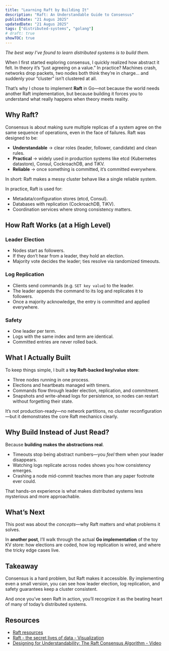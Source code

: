 ```yaml
---
title: "Learning Raft by Building It"
description: "Raft: An Understandable Guide to Consensus"
publishDate: "21 Augus 2025"
updatedDate: "21 Augus 2025"
tags: ["distributed-systems", "golang"]
# draft: true
showTOC: true
---
```


*The best way I’ve found to learn distributed systems is to build them.*

When I first started exploring consensus, I quickly realized how abstract it felt. In theory it’s “just agreeing on a value.” In practice? Machines crash, networks drop packets, two nodes both think they’re in charge… and suddenly your “cluster” isn’t clustered at all.

That’s why I chose to implement **Raft** in Go—not because the world needs another Raft implementation, but because building it forces you to understand what really happens when theory meets reality.

## Why Raft?

Consensus is about making sure multiple replicas of a system agree on the same sequence of operations, even in the face of failures. Raft was designed to be:

- **Understandable** → clear roles (leader, follower, candidate) and clean rules.
- **Practical** → widely used in production systems like etcd (Kubernetes datastore), Consul, CockroachDB, and TiKV.
- **Reliable** → once something is committed, it’s committed everywhere.

In short: Raft makes a messy cluster behave like a single reliable system.

In practice, Raft is used for:
-  Metadata/configuration stores (etcd, Consul).
-  Databases with replication (CockroachDB, TiKV).
-  Coordination services where strong consistency matters.

## How Raft Works (at a High Level)

### Leader Election
-  Nodes start as followers.
-  If they don’t hear from a leader, they hold an election.
-  Majority vote decides the leader; ties resolve via randomized timeouts.

### Log Replication
- Clients send commands (e.g. `SET key value`) to the leader.
- The leader appends the command to its log and replicates it to followers.
- Once a majority acknowledge, the entry is committed and applied everywhere.

### Safety
- One leader per term.
- Logs with the same index and term are identical.
- Committed entries are never rolled back.

## What I Actually Built

To keep things simple, I built a **toy Raft-backed key/value store**:
- Three nodes running in one process.
- Elections and heartbeats managed with timers.
- Commands flow through leader election, replication, and commitment.
- Snapshots and write-ahead logs for persistence, so nodes can restart without forgetting their state.

It’s not production-ready—no network partitions, no cluster reconfiguration—but it demonstrates the core Raft mechanics clearly.


## Why Build Instead of Just Read?

Because **building makes the abstractions real**.
- Timeouts stop being abstract numbers—you *feel* them when your leader disappears.
- Watching logs replicate across nodes shows you how consistency emerges.
- Crashing a node mid-commit teaches more than any paper footnote ever could.

That hands-on experience is what makes distributed systems less mysterious and more approachable.


## What’s Next

This post was about the *concepts*—why Raft matters and what problems it solves.

In **another post**, I’ll walk through the actual **Go implementation** of the toy KV store: how elections are coded, how log replication is wired, and where the tricky edge cases live.


## Takeaway

Consensus is a hard problem, but Raft makes it accessible. By implementing even a small version, you can see how leader election, log replication, and safety guarantees keep a cluster consistent.

And once you’ve seen Raft in action, you’ll recognize it as the beating heart of many of today’s distributed systems.

## Resources
* [Raft resources](https://raft.github.io/)  
* [Raft - the secret lives of data - Visualization](https://thesecretlivesofdata.com/raft/)  
* [Designing for Understandability: The Raft Consensus Algorithm - Video](https://www.youtube.com/watch?v=vYp4LYbnnW8)  